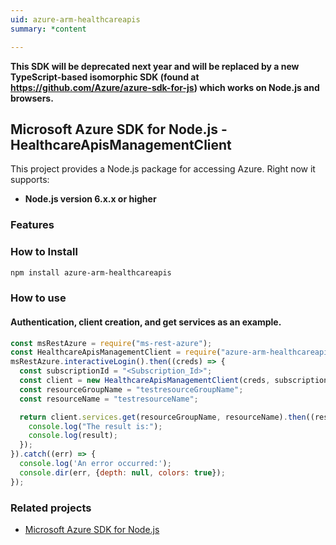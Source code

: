 ```yaml
---
uid: azure-arm-healthcareapis
summary: *content

---
```

**This SDK will be deprecated next year and will be replaced by a new TypeScript-based isomorphic SDK (found at https://github.com/Azure/azure-sdk-for-js) which works on Node.js and browsers.**
## Microsoft Azure SDK for Node.js - HealthcareApisManagementClient

This project provides a Node.js package for accessing Azure. Right now it supports:
- **Node.js version 6.x.x or higher**

### Features


### How to Install

```bash
npm install azure-arm-healthcareapis
```

### How to use

#### Authentication, client creation, and get services as an example.

```javascript
const msRestAzure = require("ms-rest-azure");
const HealthcareApisManagementClient = require("azure-arm-healthcareapis");
msRestAzure.interactiveLogin().then((creds) => {
  const subscriptionId = "<Subscription_Id>";
  const client = new HealthcareApisManagementClient(creds, subscriptionId);
  const resourceGroupName = "testresourceGroupName";
  const resourceName = "testresourceName";

  return client.services.get(resourceGroupName, resourceName).then((result) => {
    console.log("The result is:");
    console.log(result);
  });
}).catch((err) => {
  console.log('An error occurred:');
  console.dir(err, {depth: null, colors: true});
});
```
### Related projects

- [Microsoft Azure SDK for Node.js](https://github.com/Azure/azure-sdk-for-node)
